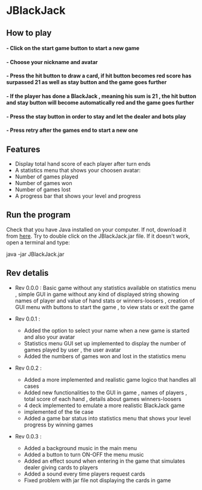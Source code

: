 # JBlackJack

## How to play

#### - Click on the start game button to start a new game
#### - Choose your nickname and avatar
#### - Press the hit button to draw a card, if hit button becomes red score has surpassed 21 as well as stay button and the game goes further
#### - If the player has done a BlackJack , meaning his sum is 21 , the hit button and stay button will become automatically red and the game goes further
#### - Press the stay button in order to stay and let the dealer and bots play 
#### - Press retry after the games end to start a new one



## Features

- Display total hand score of each player after turn ends
- A statistics menu that shows your choosen avatar:
- Number of games played
- Number of games won
- Number of games lost
- A progress bar that shows your level and progress
 


## Run the program
Check that you have Java installed on your computer. If not, download it from [here](https://www.oracle.com/it/java/technologies/downloads/). Try to double click on the JBlackJack.jar file. If it doesn't work, open a terminal and type:

java -jar JBlackJack.jar



## Rev detalis

- Rev 0.0.0 : Basic game without any statistics available on statistics menu , simple GUI in game without any kind of displayed string showing names of player and value of hand stats or winners-loosers , creation of GUI menu with buttons to start the game , to view 
              stats or exit the game

- Rev 0.0.1 :
   - Added the option to select your name when a new game is started and also your avatar
   - Statistics menu GUI set up implemented to display the number of games played by user , the user avatar
   - Added the numbers of games won and lost in the statistics menu
 
- Rev 0.0.2 :
   - Added a more implemented and realistic game logico that handles all cases
   - Added new functionalities to the GUI in game , names of players , total score of each hand , details about games winners-loosers
   - 4 deck implemented to emulate a more realistic BlackJack game
   - implemented of the tie case
   - Added a game bar status into statistics menu that shows your level progress by winning games

- Rev 0.0.3 :
   - Added a background music in the main menu
   - Added a button to turn ON-OFF the menu music
   - Added an effect sound when entering in the game that simulates dealer giving cards to players
   - Added a sound every time players request cards
   - Fixed problem with jar file not displaying the cards in game
  


